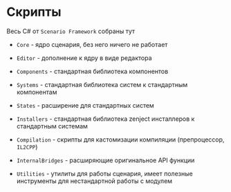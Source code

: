 ﻿# Скрипты
Весь C# от `Scenario Framework` собраны тут

- `Core` - ядро сценария, без него ничего не работает
- `Editor` - дополнение к ядру в виде редактора

- `Components` - стандартная библиотека компонентов
- `Systems` - стандартная библиотека систем к стандартным компонентам
- `States` - расширение для стандартных систем
- `Installers` - стандартная библиотека zenject инсталлеров к стандартным системам

- `Compilation` - скрипты для кастомизации компиляции (препроцессор, `IL2CPP`)
- `InternalBridges` - расширяющие оригинальное API функции
- `Utilities` - утилиты для работы сценария, имеет полезные инструменты для нестандартной работы с модулем
